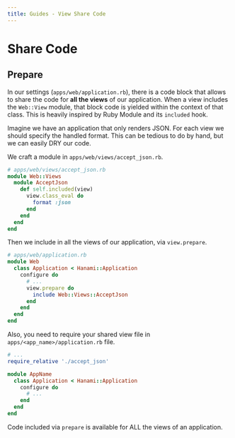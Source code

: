 ```yaml
---
title: Guides - View Share Code
---
```


# Share Code

## Prepare

In our settings (`apps/web/application.rb`), there is a code block that allows to share the code for **all the views** of our application.
When a view includes the `Web::View` module, that block code is yielded within the context of that class.
This is heavily inspired by Ruby Module and its `included` hook.

Imagine we have an application that only renders JSON.
For each view we should specify the handled format. This can be tedious to do by hand, but we can easily DRY our code.

We craft a module in `apps/web/views/accept_json.rb`.

```ruby
# apps/web/views/accept_json.rb
module Web::Views
  module AcceptJson
    def self.included(view)
      view.class_eval do
        format :json
      end
    end
  end
end
```

Then we include in all the views of our application, via `view.prepare`.

```ruby
# apps/web/application.rb
module Web
  class Application < Hanami::Application
    configure do
      # ...
      view.prepare do
        include Web::Views::AcceptJson
      end
    end
  end
end
```

Also, you need to require your shared view file in `apps/<app_name>/application.rb` file.

```ruby
# ...
require_relative './accept_json'

module AppName
  class Application < Hanami::Application
    configure do
      # ...
    end
  end
end
```

<p class="warning">
Code included via <code>prepare</code> is available for ALL the views of an application.
</p>

